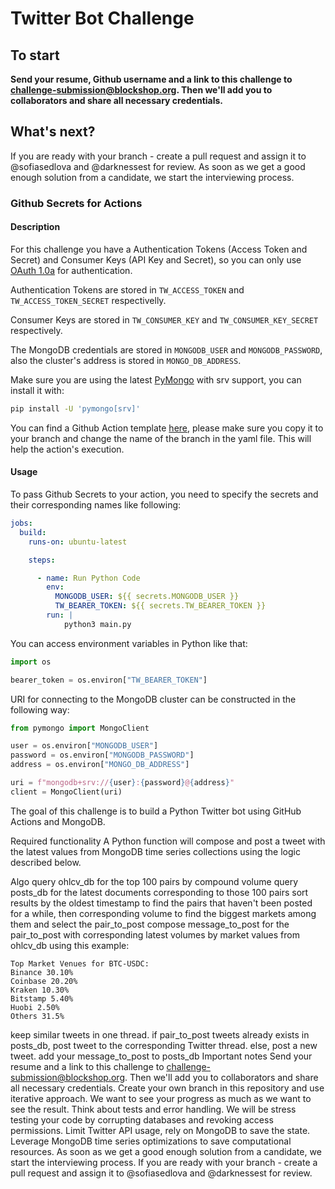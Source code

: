 # Twitter Bot Challenge

## To start

**Send your resume, Github username and a link to this challenge to [challenge-submission@blockshop.org](mailto:challenge-submission@blockshop.org). Then we'll add you to collaborators and share all necessary credentials.**

## What's next?

If you are ready with your branch - create a pull request and assign it to @sofiasedlova and @darknessest for review. As soon as we get a good enough solution from a candidate, we start the interviewing process.


### Github Secrets for Actions

#### Description

For this challenge you have a Authentication Tokens (Access Token and Secret) and Consumer Keys (API Key and Secret), 
so you can only use [OAuth 1.0a](https://developer.twitter.com/en/docs/authentication/oauth-1-0a) for authentication.

Authentication Tokens are stored in `TW_ACCESS_TOKEN` and `TW_ACCESS_TOKEN_SECRET` respectivelly.

Consumer Keys are stored in `TW_CONSUMER_KEY` and `TW_CONSUMER_KEY_SECRET` respectively.

The MongoDB credentials are stored in `MONGODB_USER` and `MONGODB_PASSWORD`, also the cluster's address is stored in `MONGO_DB_ADDRESS`.

Make sure you are using the latest [PyMongo](https://github.com/mongodb/mongo-python-driver) with srv support, you can install it with:

```bash
pip install -U 'pymongo[srv]'
```

You can find a Github Action template [here](.github/workflows/gh-action-template.yml), please make sure you copy it to your branch and change the name of the branch in the yaml file. This will help the action's execution. 


#### Usage

To pass Github Secrets to your action, you need to specify the secrets and their corresponding names like following:

```yaml
jobs:
  build:
    runs-on: ubuntu-latest

    steps:

      - name: Run Python Code
        env:
          MONGODB_USER: ${{ secrets.MONGODB_USER }}
          TW_BEARER_TOKEN: ${{ secrets.TW_BEARER_TOKEN }}
        run: |
            python3 main.py
```



You can access environment variables in Python like that:

```python
import os

bearer_token = os.environ["TW_BEARER_TOKEN"]
```


URI for connecting to the MongoDB cluster can be constructed in the following way:

```python
from pymongo import MongoClient

user = os.environ["MONGODB_USER"]
password = os.environ["MONGODB_PASSWORD"]
address = os.environ["MONGO_DB_ADDRESS"]

uri = f"mongodb+srv://{user}:{password}@{address}"
client = MongoClient(uri)

```

The goal of this challenge is to build a Python Twitter bot using GitHub Actions and MongoDB.

Required functionality
A Python function will compose and post a tweet with the latest values from MongoDB time series collections using the logic described below.

Algo
query ohlcv_db for the top 100 pairs by compound volume
query posts_db for the latest documents corresponding to those 100 pairs
sort results by the oldest timestamp to find the pairs that haven't been posted for a while, then corresponding volume to find the biggest markets among them and select the pair_to_post
compose message_to_post for the pair_to_post with corresponding latest volumes by market values from ohlcv_db using this example:
```
Top Market Venues for BTC-USDC:
Binance 30.10%
Coinbase 20.20%
Kraken 10.30%
Bitstamp 5.40%
Huobi 2.50%
Others 31.5%
```
keep similar tweets in one thread. if pair_to_post tweets already exists in posts_db, post tweet to the corresponding Twitter thread. else, post a new tweet.
add your message_to_post to posts_db
Important notes
Send your resume and a link to this challenge to challenge-submission@blockshop.org. Then we'll add you to collaborators and share all necessary credentials.
Create your own branch in this repository and use iterative approach. We want to see your progress as much as we want to see the result.
Think about tests and error handling. We will be stress testing your code by corrupting databases and revoking access permissions.
Limit Twitter API usage, rely on MongoDB to save the state.
Leverage MongoDB time series optimizations to save computational resources.
As soon as we get a good enough solution from a candidate, we start the interviewing process. If you are ready with your branch - create a pull request and assign it to @sofiasedlova and @darknessest for review.
